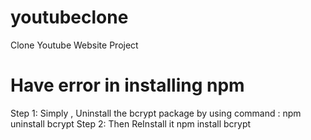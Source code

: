 # youtubeclone
Clone Youtube Website Project 

# Have error in installing npm
Step 1: Simply , Uninstall the bcrypt package by using command :
npm uninstall bcrypt
Step 2: Then ReInstall it
npm install bcrypt
